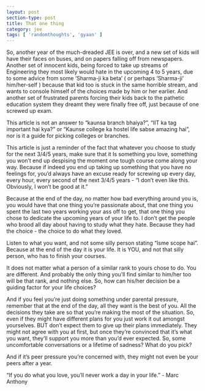 ```yaml
---
layout: post
section-type: post
title: That one thing
category: jee
tags: [ 'randomthoughts', 'gyaan' ]
---
```



So, another year of the much-dreaded JEE is over, and a new set of kids will have their faces on buses, and on papers falling off from newspapers. Another set of innocent kids, being forced to take up streams of Engineering they most likely would hate in the upcoming 4 to 5 years, due to some advice from some ‘Sharma-ji ka beta’ ( or perhaps ‘Sharma-ji’ him/her-self ) because that kid too is stuck in the same horrible stream, and wants to console himself of the choices made by him or her earlier. And another set of frustrated parents forcing their kids back to the pathetic education system they dreamt they were finally free off, just because of one screwed up exam.

This article is not an answer to “kaunsa branch bhaiya?”, “IIT ka tag important hai kya?” or “Kaunse college ka hostel life sabse amazing hai”, nor is it a guide for picking colleges or branches.

This article is just a reminder of the fact that whatever you choose to study for the next 3/4/5 years, make sure that it Is something you love, something you won’t end up despising the moment one tough course come along your way. Because if indeed you end up taking up something that you have no feelings for, you’d always have an excuse ready for screwing up every day, every hour, every second of the next 3/4/5 years - “I don’t even like this. Obviously, I won’t be good at it.”

Because at the end of the day, no matter how bad everything around you is, you would have that one thing you’re passionate about, that one thing you spent the last two years working your ass off to get, that one thing you chose to dedicate the upcoming years of your life to. I don’t get the people who brood all day about having to study what they hate. Because they had the choice - the choice to do what they loved.

Listen to what you want, and not some silly person stating “Isme scope hai”. Because at the end of the day it is your life. It is YOU, and not that silly person, who has to finish your courses.

It does not matter what a person of a similar rank to yours chose to do. You are different. And probably the only thing you’ll find similar to him/her too will be that rank, and nothing else. So, how can his/her decision be a guiding factor for your life choices?

And if you feel you’re just doing something under parental pressure, remember that at the end of the day, all they want is the best of you. All the decisions they take are so that you’re making the most of the situation. So, even if they might have different plans for you just work it out amongst yourselves. BUT don’t expect them to give up their plans immediately. They might not agree with you at first, but once they’re convinced that it’s what you want, they’ll support you more than you’d ever expected. So, some uncomfortable conversations or a lifetime of sadness? What do you pick? 

And if it’s peer pressure you’re concerned with, they might not even be your peers after a year.

“If you do what you love, you’ll never work a day in your life.” - Marc Anthony